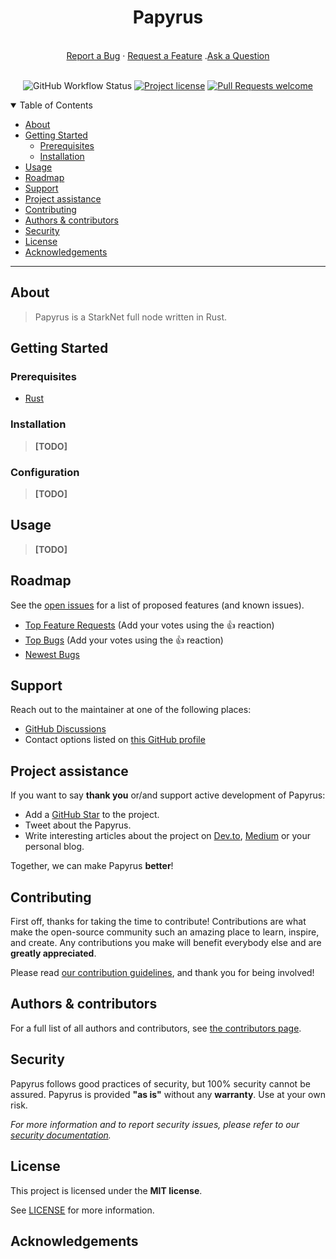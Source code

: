 <div align="center">
  <h1>Papyrus</h1>
  <br />
  <a href="https://github.com/starkware-libs/papyrus/issues/new?assignees=&labels=bug&template=01_BUG_REPORT.md&title=bug%3A+">Report a Bug</a>
  ·
  <a href="https://github.com/starkware-libs/papyrus/issues/new?assignees=&labels=enhancement&template=02_FEATURE_REQUEST.md&title=feat%3A+">Request a Feature</a>
  .<a href="https://github.com/starkware-libs/papyrus/discussions">Ask a Question</a>
</div>

<div align="center">
<br />

![GitHub Workflow Status](https://img.shields.io/github/workflow/status/starkware-libs/papyrus/ci?style=flat-square&logo=github)
[![Project license](https://img.shields.io/github/license/starkware-libs/papyrus.svg?style=flat-square)](LICENSE)
[![Pull Requests welcome](https://img.shields.io/badge/PRs-welcome-ff69b4.svg?style=flat-square)](https://github.com/starkware-libs/papyrus/issues?q=is%3Aissue+is%3Aopen+label%3A%22help+wanted%22)

</div>

<details open="open">
<summary>Table of Contents</summary>

- [About](#about)
- [Getting Started](#getting-started)
  - [Prerequisites](#prerequisites)
  - [Installation](#installation)
- [Usage](#usage)
- [Roadmap](#roadmap)
- [Support](#support)
- [Project assistance](#project-assistance)
- [Contributing](#contributing)
- [Authors & contributors](#authors--contributors)
- [Security](#security)
- [License](#license)
- [Acknowledgements](#acknowledgements)

</details>

---

## About

> Papyrus is a StarkNet full node written in Rust.

## Getting Started

### Prerequisites

- [Rust](https://www.rust-lang.org/tools/install)

### Installation

> **[TODO]**

### Configuration

> **[TODO]**

## Usage

> **[TODO]**

## Roadmap

See the [open issues](https://github.com/starkware-libs/papyrus/issues) for a list of proposed features (and known issues).

- [Top Feature Requests](https://github.com/starkware-libs/papyrus/issues?q=label%3Aenhancement+is%3Aopen+sort%3Areactions-%2B1-desc) (Add your votes using the 👍 reaction)
- [Top Bugs](https://github.com/starkware-libs/papyrus/issues?q=is%3Aissue+is%3Aopen+label%3Abug+sort%3Areactions-%2B1-desc) (Add your votes using the 👍 reaction)
- [Newest Bugs](https://github.com/starkware-libs/papyrus/issues?q=is%3Aopen+is%3Aissue+label%3Abug)

## Support

Reach out to the maintainer at one of the following places:

- [GitHub Discussions](https://github.com/starkware-libs/papyrus/discussions)
- Contact options listed on [this GitHub profile](https://github.com/starkware-libs)

## Project assistance

If you want to say **thank you** or/and support active development of Papyrus:

- Add a [GitHub Star](https://github.com/starkware-libs/papyrus) to the project.
- Tweet about the Papyrus.
- Write interesting articles about the project on [Dev.to](https://dev.to/), [Medium](https://medium.com/) or your personal blog.

Together, we can make Papyrus **better**!

## Contributing

First off, thanks for taking the time to contribute! Contributions are what make the open-source community such an amazing place to learn, inspire, and create. Any contributions you make will benefit everybody else and are **greatly appreciated**.

Please read [our contribution guidelines](docs/CONTRIBUTING.md), and thank you for being involved!

## Authors & contributors

For a full list of all authors and contributors, see [the contributors page](https://github.com/starkware-libs/papyrus/contributors).

## Security

Papyrus follows good practices of security, but 100% security cannot be assured.
Papyrus is provided **"as is"** without any **warranty**. Use at your own risk.

_For more information and to report security issues, please refer to our [security documentation](docs/SECURITY.md)._

## License

This project is licensed under the **MIT license**.

See [LICENSE](LICENSE) for more information.

## Acknowledgements
